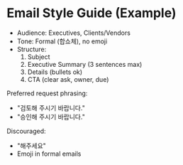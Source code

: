 # Email Style Guide (Example)

- Audience: Executives, Clients/Vendors
- Tone: Formal (합쇼체), no emoji
- Structure:
  1) Subject
  2) Executive Summary (3 sentences max)
  3) Details (bullets ok)
  4) CTA (clear ask, owner, due)

Preferred request phrasing:
- "검토해 주시기 바랍니다."
- "승인해 주시기 바랍니다."

Discouraged:
- "해주세요"
- Emoji in formal emails

